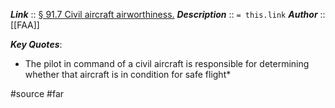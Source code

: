 ***Link***      :: [§ 91.7 Civil aircraft airworthiness.](https://www.ecfr.gov/current/title-14/section-91.7)
***Description***      :: `= this.link`
***Author*** :: [[FAA]]

***Key Quotes***:
* The pilot in command of a civil aircraft is responsible for determining whether that aircraft is in condition for safe flight*

#source #far